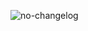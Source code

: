 ![no-changelog](https://user-images.githubusercontent.com/96006818/180227425-b90db316-c2ec-4683-9cc6-94aafa69853d.jpg)



